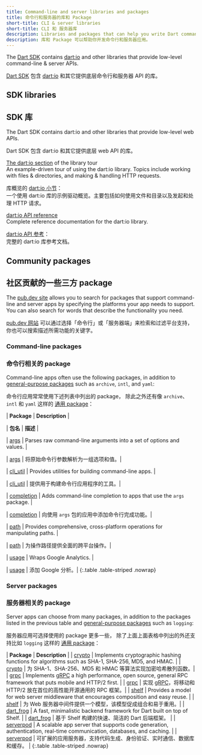 ```yaml
---
title: Command-line and server libraries and packages
title: 命令行和服务器的库和 Package
short-title: CLI & server libraries
short-title: CLI 和 服务器库
description: Libraries and packages that can help you write Dart command-line & server apps.
description: 库和 Package 可以帮助你开发命令行和服务器应用。
---
```


The [Dart SDK][] contains [dart:io][] and other libraries
that provide low-level command-line & server APIs.

[Dart SDK][] 包含 [dart:io][] 和其它提供底层命令行和服务器 API 的库。

[Dart SDK]: /tools/sdk
[dart:io]: {{site.dart-api}}/{{site.data.pkg-vers.SDK.channel}}/dart-io/dart-io-library.html

## SDK libraries

## SDK 库

The Dart SDK contains dart:io and other libraries
that provide low-level web APIs.

Dart SDK 包含 dart:io 和其它提供底层 web API 的库。

[The dart:io section](/guides/libraries/library-tour#dartio) of the library tour
<br> An example-driven tour of using the dart:io library.
  Topics include working with files & directories, and making & handling
  HTTP requests.

库概览的 [dart:io 小节](/guides/libraries/library-tour#dartio)：
<br> 一个使用 dart:io 库的示例驱动概览。主要包括如何使用文件和目录以及发起和处理 HTTP 请求。

[dart:io API reference][dart:io]
<br> Complete reference documentation for the dart:io library.

[dart:io API 参考][dart:io]：
<br> 完整的 dart:io 库参考文档。


## Community packages

## 社区贡献的一些三方 package

The [pub.dev site]({{site.pub}}) allows you to search for packages
that support command-line and server apps
by specifying the platforms your app needs to support.
You can also search for words that describe the functionality you need.

[pub.dev 网站]({{site.pub}}) 可以通过选择「命令行」或「服务器端」来检索和过滤平台支持，
你也可以搜索描述所需功能的关键字。

### Command-line packages

### 命令行相关的 package

Command-line apps often use the following packages,
in addition to [general-purpose packages][] such as `archive`, `intl`, and `yaml`:

命令行应用常常使用下述列表中列出的 package，
除此之外还有像 `archive`、`intl` 和 `yaml` 这样的 [通用 package][general-purpose packages]：

| **Package**                   | **Description** |

| **包名**                   | **描述** |

| [args]({{site.pub-pkg}}/args) | Parses raw command-line arguments into a set of options and values. |

| [args]({{site.pub-pkg}}/args) | 将原始命令行参数解析为一组选项和值。|

| [cli_util]({{site.pub-pkg}}/cli_util) | Provides utilities for building command-line apps. |

| [cli_util]({{site.pub-pkg}}/cli_util) | 提供用于构建命令行应用程序的工具。|

| [completion]({{site.pub-pkg}}/completion) | Adds command-line completion to apps that use the `args` package. |

| [completion]({{site.pub-pkg}}/completion) | 向使用 `args` 包的应用中添加命令行完成功能。|

| [path]({{site.pub-pkg}}/path) | Provides comprehensive, cross-platform operations for manipulating paths. |

| [path]({{site.pub-pkg}}/path) | 为操作路径提供全面的跨平台操作。|

| [usage]({{site.pub-pkg}}/usage) | Wraps Google Analytics. |

| [usage]({{site.pub-pkg}}/usage) | 添加 Google 分析。|
{:.table .table-striped .nowrap}

### Server packages

### 服务器相关的 package

Server apps can choose from many packages, in addition to
the packages listed in the previous table
and [general-purpose packages][] such as `logging`:

服务器应用可选择使用的 package 更多一些，
除了上面上面表格中列出的外还支持比如 `logging` 这样的 [通用 package][general-purpose packages]：

| **Package**                   | **Description** |
| [crypto]({{site.pub-pkg}}/crypto) | Implements cryptographic hashing functions for algorithms such as SHA-1, SHA-256, MD5, and HMAC. |
| [crypto]({{site.pub-pkg}}/crypto) | 为 SHA-1、SHA-256、MD5 和 HMAC 等算法实现加密哈希散列函数。|
| [grpc]({{site.pub-pkg}}/grpc) | Implements [gRPC][] a high performance, open source, general RPC framework that puts mobile and HTTP/2 first. |
| [grpc]({{site.pub-pkg}}/grpc) | 实现 [gRPC][]，将移动和 HTTP/2 放在首位的高性能开源通用的 RPC 框架。|
| [shelf]({{site.pub-pkg}}/shelf) | Provides a model for web server middleware that encourages composition and easy reuse. |
| [shelf]({{site.pub-pkg}}/shelf) | 为 Web 服务器中间件提供一个模型，该模型促成组合和易于重用。|
| [dart_frog]({{site.pub-pkg}}/dart_frog) | A fast, minimalistic backend framework for Dart built on top of Shelf. |
| [dart_frog]({{site.pub-pkg}}/dart_frog) | 基于 Shelf 构建的快速、简洁的 Dart 后端框架。 |
| [serverpod]({{site.pub-pkg}}/serverpod) | A scalable app server that supports code generation, authentication, real-time communication, databases, and caching. |
| [serverpod]({{site.pub-pkg}}/serverpod) | 可扩展的应用服务器，支持代码生成、身份验证、实时通信、数据库和缓存。 |
{:.table .table-striped .nowrap}

[general-purpose packages]: /guides/libraries/useful-libraries#general-purpose-packages
[gRPC]: https://grpc.io/
